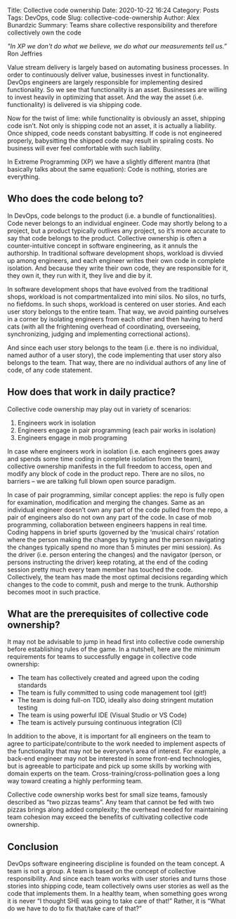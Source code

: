 Title: Collective code ownership
Date: 2020-10-22 16:24
Category: Posts
Tags: DevOps, code
Slug: collective-code-ownership
Author: Alex Bunardzic
Summary: Teams share collective responsibility and therefore collectively own the code

_"In XP we don't do what we believe, we do what our measurements tell us.”_ Ron Jeffries

Value stream delivery is largely based on automating business processes. In order to continuously deliver value, businesses invest in functionality. DevOps engineers are largely responsible for implementing desired functionality.
So we see that functionality is an asset. Businesses are willing to invest heavily in optimizing that asset. And the way the asset (i.e. functionality) is delivered is via shipping code.

Now for the twist of lime: while functionality is obviously an asset, shipping code isn’t. Not only is shipping code not an asset, it is actually a liability. Once shipped, code needs constant babysitting. If code is not engineered properly, babysitting the shipped code may result in spiraling costs. No business will ever feel comfortable with such liability.

In Extreme Programming (XP) we have a slightly different mantra (that basically talks about the same equation): Code is nothing, stories are everything.

## Who does the code belong to?

In DevOps, code belongs to the product (i.e. a bundle of functionalities). Code never belongs to an individual engineer. Code may shortly belong to a project, but a product typically outlives any project, so it’s more accurate to say that code belongs to the product.
Collective ownership is often a counter-intuitive concept in software engineering, as it annuls the authorship. In traditional software development shops, workload is divvied up among engineers, and each engineer writes their own code in complete isolation. And because they write their own code, they are responsible for it, they own it, they run with it, they live and die by it.

In software development shops that have evolved from the traditional shops, workload is not compartmentalized into mini silos. No silos, no turfs, no fiefdoms. In such shops, workload is centered on user stories. And each user story belongs to the entire team. That way, we avoid painting ourselves in a corner by isolating engineers from each other and then having to herd cats (with all the frightening overhead of coordinating, overseeing, synchronizing, judging and implementing correctional actions).

And since each user story belongs to the team (i.e. there is no individual, named author of a user story), the code implementing that user story also belongs to the team. That way, there are no individual authors of any line of code, of any code statement.

## How does that work in daily practice?

Collective code ownership may play out in variety of scenarios:

1.	Engineers work in isolation
2.	Engineers engage in pair programming (each pair works in isolation)
3.	Engineers engage in mob programing

In case where engineers work in isolation (i.e. each engineers goes away and spends some time coding in complete isolation from the team), collective ownership manifests in the full freedom to access, open and modify any block of code in the product repo. There are no silos, no barriers – we are talking full blown open source paradigm.

In case of pair programming, similar concept applies: the repo is fully open for examination, modification and merging the changes. Same as an individual engineer doesn’t own any part of the code pulled from the repo, a pair of engineers also do not own any part of the code.
In case of mob programming, collaboration between engineers happens in real time. Coding happens in brief spurts (governed by the ‘musical chairs’ rotation where the person making the changes by typing and the person navigating the changes typically spend no more than 5 minutes per mini session). As the driver (i.e. person entering the changes) and the navigator (person, or persons instructing the driver) keep rotating, at the end of the coding session pretty much every team member has touched the code. Collectively, the team has made the most optimal decisions regarding which changes to the code to commit, push and merge to the trunk. Authorship becomes moot in such practice.

## What are the prerequisites of collective code ownership?

It may not be advisable to jump in head first into collective code ownership before establishing rules of the game. In a nutshell, here are the minimum requirements for teams to successfully engage in collective code ownership:

- The team has collectively created and agreed upon the coding standards
- The team is fully committed to using code management tool (git!)
- The team is doing full-on TDD, ideally also doing stringent mutation testing
- The team is using powerful IDE (Visual Studio or VS Code)
- The team is actively pursuing continuous integration (CI)

In addition to the above, it is important for all engineers on the team to agree to participate/contribute to the work needed to implement aspects of the functionality that may not be everyone’s area of interest. For example, a back-end engineer may not be interested in some front-end technologies, but is agreeable to participate and pick up some skills by working with domain experts on the team. Cross-training/cross-pollination goes a long way toward creating a highly performing team.

Collective code ownership works best for small size teams, famously described as “two pizzas teams”. Any team that cannot be fed with two pizzas brings along added complexity; the overhead needed for maintaining team cohesion may exceed the benefits of cultivating collective code ownership.

## Conclusion

DevOps software engineering discipline is founded on the team concept. A team is not a group. A team is based on the concept of collective responsibility. And since each team works with user stories and turns those stories into shipping code, team collectively owns user stories as well as the code that implements them.
In a healthy team, when something goes wrong it is never “I thought SHE was going to take care of that!” Rather, it is “What do we have to do to fix that/take care of that?”

<br /><br />
